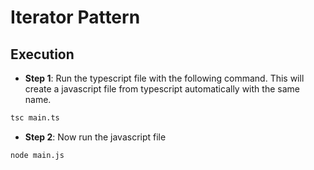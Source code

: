 # Iterator Pattern

## Execution

* **Step 1**: Run the typescript file with the following command. This will create a javascript file from typescript automatically with the same name.
```bash
tsc main.ts
```
* **Step 2**: Now run the javascript file
```bash
node main.js
```
